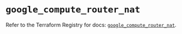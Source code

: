 # `google_compute_router_nat`

Refer to the Terraform Registry for docs: [`google_compute_router_nat`](https://registry.terraform.io/providers/hashicorp/google/6.34.1/docs/resources/compute_router_nat).
